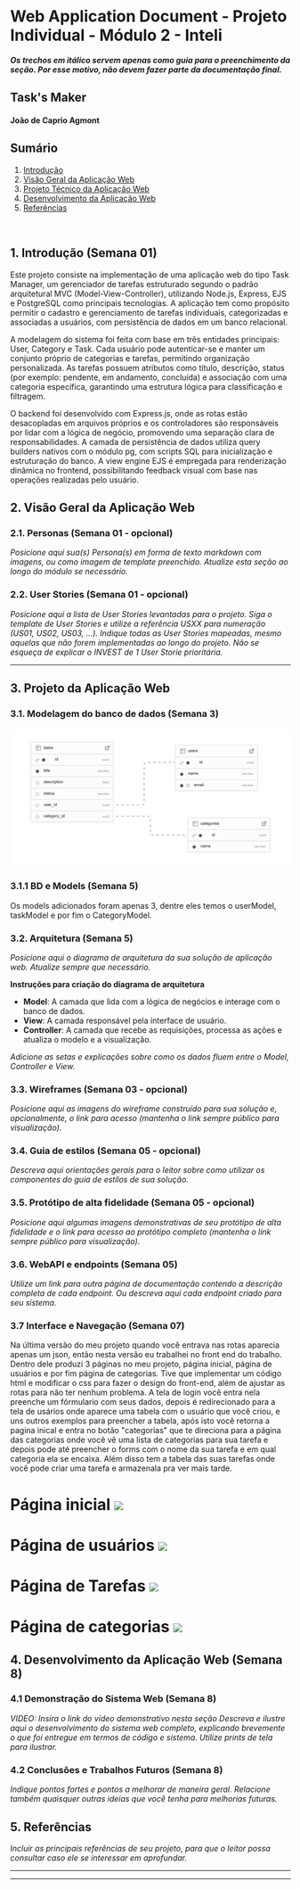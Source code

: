 # Web Application Document - Projeto Individual - Módulo 2 - Inteli

**_Os trechos em itálico servem apenas como guia para o preenchimento da seção. Por esse motivo, não devem fazer parte da documentação final._**

## Task's Maker

#### João de Caprio Agmont

## Sumário

1. [Introdução](#c1)  
2. [Visão Geral da Aplicação Web](#c2)  
3. [Projeto Técnico da Aplicação Web](#c3)  
4. [Desenvolvimento da Aplicação Web](#c4)  
5. [Referências](#c5)  

<br>

## <a name="c1"></a>1. Introdução (Semana 01)

Este projeto consiste na implementação de uma aplicação web do tipo Task Manager, um gerenciador de tarefas estruturado segundo o padrão arquitetural MVC (Model-View-Controller), utilizando Node.js, Express, EJS e PostgreSQL como principais tecnologias. A aplicação tem como propósito permitir o cadastro e gerenciamento de tarefas individuais, categorizadas e associadas a usuários, com persistência de dados em um banco relacional.

A modelagem do sistema foi feita com base em três entidades principais: User, Category e Task. Cada usuário pode autenticar-se e manter um conjunto próprio de categorias e tarefas, permitindo organização personalizada. As tarefas possuem atributos como título, descrição, status (por exemplo: pendente, em andamento, concluída) e associação com uma categoria específica, garantindo uma estrutura lógica para classificação e filtragem.

O backend foi desenvolvido com Express.js, onde as rotas estão desacopladas em arquivos próprios e os controladores são responsáveis por lidar com a lógica de negócio, promovendo uma separação clara de responsabilidades. A camada de persistência de dados utiliza query builders nativos com o módulo pg, com scripts SQL para inicialização e estruturação do banco. A view engine EJS é empregada para renderização dinâmica no frontend, possibilitando feedback visual com base nas operações realizadas pelo usuário.

## <a name="c2"></a>2. Visão Geral da Aplicação Web

### 2.1. Personas (Semana 01 - opcional)

*Posicione aqui sua(s) Persona(s) em forma de texto markdown com imagens, ou como imagem de template preenchido. Atualize esta seção ao longo do módulo se necessário.*

### 2.2. User Stories (Semana 01 - opcional)

*Posicione aqui a lista de User Stories levantadas para o projeto. Siga o template de User Stories e utilize a referência USXX para numeração (US01, US02, US03, ...). Indique todas as User Stories mapeadas, mesmo aquelas que não forem implementadas ao longo do projeto. Não se esqueça de explicar o INVEST de 1 User Storie prioritária.*

---

## <a name="c3"></a>3. Projeto da Aplicação Web

### 3.1. Modelagem do banco de dados  (Semana 3)
<img src= "./supabase.png">


### 3.1.1 BD e Models (Semana 5)
Os models adicionados foram apenas 3, dentre eles temos o userModel, taskModel e por fim o CategoryModel.

### 3.2. Arquitetura (Semana 5)

*Posicione aqui o diagrama de arquitetura da sua solução de aplicação web. Atualize sempre que necessário.*

**Instruções para criação do diagrama de arquitetura**  
- **Model**: A camada que lida com a lógica de negócios e interage com o banco de dados.
- **View**: A camada responsável pela interface de usuário.
- **Controller**: A camada que recebe as requisições, processa as ações e atualiza o modelo e a visualização.
  
*Adicione as setas e explicações sobre como os dados fluem entre o Model, Controller e View.*

### 3.3. Wireframes (Semana 03 - opcional)

*Posicione aqui as imagens do wireframe construído para sua solução e, opcionalmente, o link para acesso (mantenha o link sempre público para visualização).*

### 3.4. Guia de estilos (Semana 05 - opcional)

*Descreva aqui orientações gerais para o leitor sobre como utilizar os componentes do guia de estilos de sua solução.*


### 3.5. Protótipo de alta fidelidade (Semana 05 - opcional)

*Posicione aqui algumas imagens demonstrativas de seu protótipo de alta fidelidade e o link para acesso ao protótipo completo (mantenha o link sempre público para visualização).*

### 3.6. WebAPI e endpoints (Semana 05)

*Utilize um link para outra página de documentação contendo a descrição completa de cada endpoint. Ou descreva aqui cada endpoint criado para seu sistema.*  

### 3.7 Interface e Navegação (Semana 07)

Na última versão do meu projeto quando você entrava nas rotas aparecia apenas um json, então nesta versão eu trabalhei no front end do trabalho. Dentro dele produzi 3 páginas no meu projeto, página inicial, página de usuários e por fim página de categorias. Tive que implementar um código html e modificar o css para fazer o design do front-end, além de ajustar as rotas para não ter nenhum problema. A tela de login você entra nela preenche um fórmulario com seus dados, depois é redirecionado para a tela de usários onde aparece uma tabela com o usuário que você criou, e uns outros exemplos para preencher a tabela, após isto você retorna a pagina inical e entra no botão "categorias" que te direciona para a página das categorias onde você vê uma lista de categorias para sua tarefa e depois pode até preencher o forms com o nome da sua tarefa e em qual categoria ela se encaixa. Além disso tem a tabela das suas tarefas onde você pode criar uma tarefa e armazenala pra ver mais tarde.
 # Página inicial <img src= "./pagina.inicial.png">
# Página de usuários <img src= "./user.page.png">
# Página de Tarefas  <img src= "./task.page.png">
# Página de categorias  <img src= "./category.pageofi.png">
## <a name="c4"></a>4. Desenvolvimento da Aplicação Web (Semana 8)

### 4.1 Demonstração do Sistema Web (Semana 8)

*VIDEO: Insira o link do vídeo demonstrativo nesta seção*
*Descreva e ilustre aqui o desenvolvimento do sistema web completo, explicando brevemente o que foi entregue em termos de código e sistema. Utilize prints de tela para ilustrar.*

### 4.2 Conclusões e Trabalhos Futuros (Semana 8)

*Indique pontos fortes e pontos a melhorar de maneira geral.*
*Relacione também quaisquer outras ideias que você tenha para melhorias futuras.*



## <a name="c5"></a>5. Referências

_Incluir as principais referências de seu projeto, para que o leitor possa consultar caso ele se interessar em aprofundar._<br>

---
---
